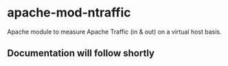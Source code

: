 apache-mod-ntraffic
===================

Apache module to measure Apache Traffic (in &amp; out) on a virtual host basis.


Documentation will follow shortly
---------------------------------
